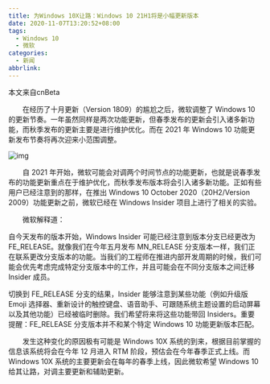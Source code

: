 ```yaml
---
title: 为Windows 10X让路：Windows 10 21H1将是小幅更新版本
date: 2020-11-07T13:20:52+08:00
tags:
  - Windows 10
  - 微软
categories:
  - 新闻
abbrlink:
---
```


本文来自cnBeta

　　在经历了十月更新（Version 1809）的尴尬之后，微软调整了 Windows 10 的更新节奏。一年虽然同样是两次功能更新，但春季发布的更新会引入诸多新功能，而秋季发布的更新主要是进行维护优化。而在 2021 年 Windows 10 功能更新发布节奏将再次迎来小范围调整。

![img](https://cdn.jsdelivr.net/gh/yakeing/Documentation@main/Hexo/images/231a-kcieywa1431396.jpg)

　　自 2021 年开始，微软可能会对调两个时间节点的功能更新，也就是说春季发布的功能更新重点在于维护优化，而秋季发布版本将会引入诸多新功能。正如有些用户已经注意到的那样，在推出 Windows 10 October 2020（20H2/Version 2009）功能更新之前，微软已经在 Windows Insider 项目上进行了相关的实验。

　　微软解释道：

自今天发布的版本开始，Windows Insider 可能已经注意到版本分支已经更改为 FE_RELEASE。就像我们在今年五月发布 MN_RELEASE 分支版本一样，我们正在联系更改分支版本的功能。当我们的工程师在推进内部开发周期的时候，我们可能会优先考虑完成特定分支版本中的工作，并且可能会在不同分支版本之间迁移 Insider 成员。

切换到 FE_RELEASE 分支的结果，Insider 能够注意到某些功能（例如升级版 Emoji 选择器、重新设计的触控键盘、语音助手、可跟随系统主题设置的启动屏幕以及其他功能）已经被临时删除。我们希望将来将这些功能带回 Insiders。重要提醒：FE_RELEASE 分支版本并不和某个特定 Windows 10 功能更新版本匹配。

　　发生这种变化的原因极有可能是 Windows 10X 系统的到来，根据目前掌握的信息该系统将会在今年 12 月进入 RTM 阶段，预估会在今年春季正式上线。而 Windows 10X 系统的主要更新会在每年的春季上线，因此微软希望 Windows 10 给其让路，对调主要更新和辅助更新。